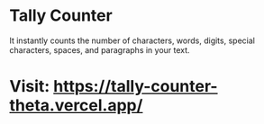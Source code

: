 # Tally Counter
 It instantly counts the number of characters, words, digits, special characters, spaces, and paragraphs in your text.
 
# Visit: https://tally-counter-theta.vercel.app/

